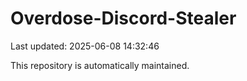 # Overdose-Discord-Stealer

Last updated: 2025-06-08 14:32:46

This repository is automatically maintained.
